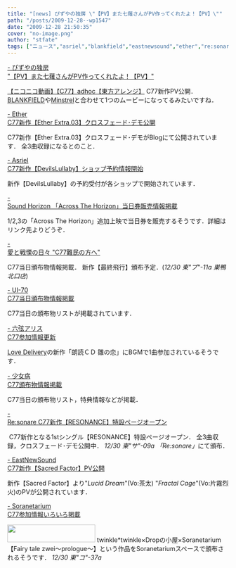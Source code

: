 ```yaml
---
title: "[news] ぴずやの独房 \"【PV】また七薙さんがPV作ってくれたよ！【PV】\""
path: "/posts/2009-12-28--wp1547"
date: "2009-12-28 21:50:35"
cover: "no-image.png"
author: "stfate"
tags: ["ニュース","asriel","blankfield","eastnewsound","ether","re:sonare","sound horizon","ui-70","ぴずや","ノーザン･キラー","六弦アリス","少女病","結月そら"]
---
```


<style type="text/css">
<!--
p {white-space: pre-wrap};
-->
</style>

<a  href="http://www.pizuya.com/" target="_blank">- ぴずやの独房 "【PV】また七薙さんがPV作ってくれたよ！【PV】"</a>
<div ><script type="text/javascript" src="http://ext.nicovideo.jp/thumb_watch/sm9211121"></script><noscript><a href="http://www.nicovideo.jp/watch/sm9211121">【ニコニコ動画】【C77】adhoc【東方アレンジ】</a></noscript>
C77新作PV公開．
<a href="http://blankfield.but.jp/">BLANKFIELD</a>や<a href="http://yuta.dogearstudios.net/ytcd-0001/">Minstrel</a>と合わせて1つのムービーになってるみたいですね．</div>

<a  href="http://ether02.abgo.jp/blog/" target="_blank">- Ether C77新作【Ether Extra.03】クロスフェード･デモ公開</a>
<div >C77新作【Ether Extra.03】クロスフェード･デモがBlogにて公開されています．
全3曲収録になるとのこと．</div>

<a  href="http://www.asriel.jp/m/" target="_blank">- Asriel C77新作【DevilsLullaby】ショップ予約情報開始</a>
<div >新作【DevilsLullaby】の予約受付が各ショップで開始されています．</div>

<a  href="http://www.soundhorizon.com/information/index.html" target="_blank">- Sound Horizon 「Across The Horizon」当日券販売情報掲載</a>
<div >1/2,3の「Across The Horizon」追加上映で当日券を販売するそうです．詳細はリンク先よりどうぞ．</div>

<a  href="http://cobhc.blog40.fc2.com/" target="_blank">- 愛と戦慄の日々 "C77難民の方へ"</a>
<div >C77当日頒布物情報掲載．
新作【最終飛行】頒布予定．(<em>12/30 東"プ"-11a 巣鴨北口店</em>)</div>

<a  href="http://ui-70.sakura.ne.jp/ui-70/" target="_blank">- UI-70 C77当日頒布物情報掲載</a>
<div >C77当日の頒布物リストが掲載されています．</div>

<a  href="http://www.rokugen.net/" target="_blank">- 六弦アリス C77参加情報更新</a>
<div ><a href="http://lovedelivery.biz/">Love Delivery</a>の新作「朗読ＣＤ 雛の恋」にBGMで1曲参加されているそうです．</div>

<a  href="http://www.girldisease.com/" target="_blank">- 少女病 C77頒布物情報掲載</a>
<div >C77当日の頒布物リスト，特典情報などが掲載．</div>

<a  href="http://resonare.daynight.jp/resonance/" target="_blank">- Re:sonare C77新作【RESONANCE】特設ページオープン</a>
<div ><a href="http://resonare.daynight.jp/resonance/"><img src="http://resonare.daynight.jp/resonance/rbanner02.jpg" alt="" /></a>
C77新作となる1stシングル【RESONANCE】特設ページオープン．
全3曲収録，クロスフェード･デモ公開中．
<em>12/30 東"サ"-09a 「Re:sonare」</em>にて頒布．</div>

<a  href="http://e-ns.net/" target="_blank">- EastNewSound C77新作【Sacred Factor】PV公開</a>
<div >新作【Sacred Factor】より"<em>Lucid Dream</em>"(Vo:茶太) "<em>Fractal Cage</em>"(Vo:片霧烈火)のPVが公開されています．</div>

<a  href="http://soranetarium.com/" target="_blank">- Soranetarium C77参加情報いろいろ掲載</a>
<div ><a href="http://breathe.halfmoon.jp/twinkle/ft2p/" target="_blank">
<img src="http://breathe.halfmoon.jp/twinkle/ft2p/banner1.jpg" width="200" height="40" border="0"></a>
twinkle*twinkle×Dropの小屋×Soranetarium【Fairy tale zwei～prologue～】という作品をSoranetariumスペースで頒布されるそうです．
<em>12/30 東"コ"-37a</em></div>